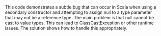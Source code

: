 This code demonstrates a subtle bug that can occur in Scala when using a secondary constructor and attempting to assign null to a type parameter that may not be a reference type.  The main problem is that null cannot be cast to value types. This can lead to ClassCastException or other runtime issues. The solution shows how to handle this appropriately.